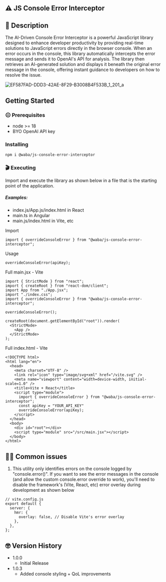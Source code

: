 ## ⚠️ JS Console Error Interceptor

## 📝 Description

The AI-Driven Console Error Interceptor is a powerful JavaScript library designed to enhance developer productivity by providing real-time solutions to JavaScript errors directly in the browser console. When an error occurs in the console, this library automatically intercepts the error message and sends it to OpenAI's API for analysis. The library then retrieves an AI-generated solution and displays it beneath the original error message in the console, offering instant guidance to developers on how to resolve the issue.

![EF587FAD-DDD3-42AE-8F29-B3008B4F533B_1_201_a](https://github.com/user-attachments/assets/599249c5-081d-4bd9-8635-b39fc901ee1e)

## Getting Started

### 😐 Prerequisites

- node >= 18
- BYO OpenAI API key

### Installing

```
npm i @waba/js-console-error-interceptor
```

### 🎬 Executing

Import and execute the library as shown below in a file that is the starting point of the application.

##### Examples:

- index.js/App.js/index.html in React
- main.ts in Angular
- main.js/index.html in Vite, etc

Import

```
import { overrideConsoleError } from "@waba/js-console-error-interceptor";
```

Usage

```
overrideConsoleError(apiKey);
```

Full main.jsx - Vite

```
import { StrictMode } from "react";
import { createRoot } from "react-dom/client";
import App from "./App.jsx";
import "./index.css";
import { overrideConsoleError } from "@waba/js-console-error-interceptor";

overrideConsoleError();

createRoot(document.getElementById("root")).render(
  <StrictMode>
    <App />
  </StrictMode>
);

```
Full index.html - Vite

```
<!DOCTYPE html>
<html lang="en">
  <head>
    <meta charset="UTF-8" />
    <link rel="icon" type="image/svg+xml" href="/vite.svg" />
    <meta name="viewport" content="width=device-width, initial-scale=1.0" />
    <title>Vite + React</title>
    <script type="module">
      import { overrideConsoleError } from "@waba/js-console-error-interceptor";
      const apiKey = "YOUR_API_KEY"
      overrideConsoleError(apiKey);
    </script>
  </head>
  <body>
    <div id="root"></div>
    <script type="module" src="/src/main.jsx"></script>
  </body>
</html>

```

## 😮‍💨 Common issues

1. This utility only identifies errors on the console logged by "console.error()". If you want to see the error messages in the console (and allow the custom console.error override to work), you'll need to disable the framework's (Vite, React, etc) error overlay during development as shown below
  
```
// vite.config.js
export default {
  server: {
    hmr: {
      overlay: false, // Disable Vite's error overlay
    },
  },
};

```

## 🤓 Version History
- 1.0.0
  - Initial Release
- 1.0.3
  - Added console styling + QoL improvements
